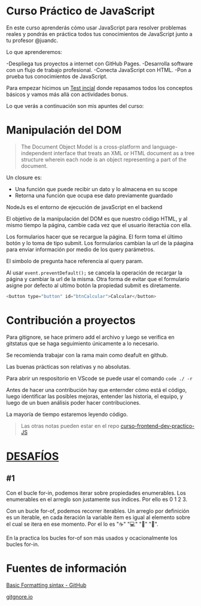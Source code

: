 # Curso Práctico de JavaScript
En este curso aprenderás cómo usar JavaScript para resolver problemas reales y pondrás en práctica todos tus conocimientos de JavaScript junto a tu profesor @juandc.

Lo que aprenderemos:

-Despliega tus proyectos a internet con GitHub Pages.
-Desarrolla software con un flujo de trabajo profesional.
-Conecta JavaScript con HTML.
-Pon a prueba tus conocimientos de JavaScript.

Para empezar hicimos un [Test incial](/respuestas.MD) donde repasamos todos los conceptos básicos y vamos más allá con actividades bonus.

Lo que verás a continuación son mis apuntes del curso:

# Manipulación del DOM

> The Document Object Model is a cross-platform and language-independent interface that treats an XML or HTML document as a tree structure wherein each node is an object representing a part of the document.


Un closure es:
- Una función que puede recibir un dato y lo almacena en su scope
- Retorna una función que ocupa ese dato previamente guardado

NodeJs es el entorno de ejecución de javaScript en el backend

El objetivo de la manipulación del DOM es que nuestro código HTML,  y al mismo tiempo la página, cambie cada vez que el usuario iteractúa con ella.

Los formularios hacer que se recargue la página. El form toma el último botón y lo toma de tipo submit. Los formularios cambían la url de la páagina para enviar información por medio de los query parámetros.

El simbolo de pregunta hace referencia al query param.

Al usar `event.preventDefault();` se cancela la operación de recargar la página y cambiar la url de la misma.
Otra forma de evitar que el formulario asigne por defecto al ultimo botón la propiedad submit es diretamente.
```js
<button type="button" id="btnCalcular">Calcular</button>
```

# Contribución a proyectos

Para gitignore, se hace primero add el archivo y luego se verifica en gitstatus que se haga seguimiento únicamente a lo necesario.

Se recomienda trabajar con la rama main como deafult en github.

Las buenas prácticas son relativas y no absolutas.

Para abrir un respositorio en VScode se puede usar el comando `code ./ -r` 

Antes de hacer una contribución hay que enternder cómo está el código, luego identificar las posibles mejoras, entender las historia, el equipo, y luego de un buen análisis poder hacer contribuciones.

La mayoría de tiempo estaremos leyendo código.

>Las otras notas pueden estar en el repo [curso-frontend-dev-practico-JS
](https://github.com/UnMecaNiko/curso-frontend-dev-practico-JS)


# [DESAFÍOS](https://jshero.platzi.com/)

## #1 

Con el bucle for-in, podemos iterar sobre propiedades enumerables. Los enumerables en el arreglo son justamente sus índices. Por ello es 0 1 2 3.

Con un bucle for-of, podemos recorrer iterables. Un arreglo por definición es un iterable, en cada iteración la variable item es igual al elemento sobre el cual se itera en ese momento. Por el    lo es "☕" "💻" "🍷" "🍫".

En la practica los bucles for-of son más usados y ocacionalmente los bucles for-in.

# Fuentes de información

[Basic Formatting sintax - GitHub](https://docs.github.com/es/get-started/writing-on-github/getting-started-with-writing-and-formatting-on-github/basic-writing-and-formatting-syntax)

[gitgnore.io](https://www.toptal.com/developers/gitignore)
